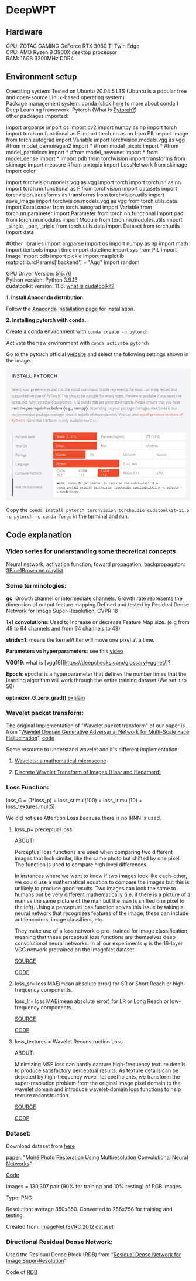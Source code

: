 # DeepWPT

## Hardware
GPU: ZOTAC GAMING GeForce RTX 3060 Ti Twin Edge\
CPU: AMD Ryzen 9 3900X desktop processor\
RAM: 16GB 3200MHz DDR4

## Environment setup
Operating system: Tested on Ubuntu 20.04.5 LTS (Ubuntu is a popular free and open-source Linux-based operating system)\
Package management system:  conda (click [here](https://cloudsmith.com/blog/what-is-conda/) to more about conda )\
Deep Learning framework:    Pytorch (What is [Pytorch?](https://www.javatpoint.com/pytorch-introduction))\
other packages imported:

import argparse
import os
import cv2
import numpy as np
import torch
import torch.nn.functional as F
import torch.nn as nn
from PIL import Image
from torch.autograd import Variable
import torchvision.models.vgg as vgg
#from model_demoiregan2 import *
#from model_pixpix import *
#from model_partialcov import *
#from model_newunet import *
from model_dense import *
import pdb
from torchvision import transforms
from skimage import measure
#from pixtopix import LossNetwork
from skimage import color

import torchvision.models.vgg as vgg
import torch
import torch.nn as nn
import torch.nn.functional as F
from torchvision import datasets
import torchvision.transforms as transforms
from torchvision.utils import save_image
import torchvision.models.vgg as vgg
from torch.utils.data import DataLoader
from torch.autograd import Variable
from torch.nn.parameter import Parameter
from torch.nn.functional import pad
from torch.nn.modules import Module
from torch.nn.modules.utils import _single, _pair, _triple
from torch.utils.data import Dataset
from torch.utils import data


#Other libraries
import argparse
import os
import numpy as np
import math
import itertools
import time
import datetime
import sys
from PIL import Image
import pdb
import pickle
import matplotlib 
matplotlib.rcParams['backend'] = "Agg" 
import random
                          
GPU Driver Version:  [515.76](https://www.nvidia.com/en-us/drivers/results/193095/)\
Python version: Python 3.9.13\
cudatoolkit version: 11.6.   [what is cudatoolkit?](https://anaconda.org/nvidia/cudatoolkit)

**1. Install Anaconda distribution.**

Follow the [Anaconda Installation page](https://docs.anaconda.com/anaconda/install/linux/) for installation.

**2. Installing pytorch with conda.**

Create a conda environment with ```conda create -n pytorch```

Activate the new environment with ```conda activate pytorch```

Go to the pytorch official [website](https://pytorch.org/) and select the following settings shown in the image.


![INSTALL PYTORCH](https://github.com/ZareefJafar/DeepWPT/blob/main/pytorch.png)

Copy the ```conda install pytorch torchvision torchaudio cudatoolkit=11.6 -c pytorch -c conda-forge``` in the terminal and run.

## Code explanation
### Video series for understanding some theoretical concepts

Neural network, activation function, foward propagation, backpropagaton: 
[3Blue1Brown nn playlist](https://www.youtube.com/playlist?list=PLZHQObOWTQDNU6R1_67000Dx_ZCJB-3pi)

### Some terminologies:
**gc**: Growth channel or intermediate channels. Growth rate represents the dimension of output feature mapping Defined and tested by Residual Dense Network for Image Super-Resolution, CVPR 18

**1x1 convolutions**: Used to Increase or decrease  Feature Map size. (e.g from 48 to 64 channels and from 64 channels to 48)

**stride=1**: means the kernel/filter will move one pixel  at a time.

**Parameters vs hyperparameters**: see this [video](https://www.youtube.com/watch?v=V4AcLJ2cgmU)


**VGG19**: what is [vgg19][https://deepchecks.com/glossary/vggnet/]? 

**Epoch**: epochs is a hyperparameter that defines the number times that the learning 
algorithm will work through the entire training dataset.(We set it to 50)


**optimizer_G.zero_grad()** [explain](https://stackoverflow.com/questions/48001598/why-do-we-need-to-call-zero-grad-in-pytorch)


### Wavelet packet transform:
The original Implementation of "Wavelet packet transform" of our paper is from "[Wavelet Domain Generative Adversarial Network for Multi-Scale Face Hallucination](https://link.springer.com/article/10.1007/s11263-019-01154-8)",  [code](https://github.com/hhb072/WaveletSRNet/blob/f0219900056c505143d9831b44a112453784b2a7/networks.py)


Some resource to understand wavelet and it's different implementation:

1. [Wavelets: a mathematical microscope](https://www.youtube.com/watch?v=jnxqHcObNK4&t=1405s)

2. [Discrete Wavelet Transform of Images (Haar and Hadamard)](https://www.youtube.com/watch?v=1BTyUIPMMbw&t=1655s)


### Loss Function:

loss_G = (1*loss_p) + loss_sr.mul(100) + loss_lr.mul(10) + loss_textures.mul(5)

We did not use Attention Loss because there is no IRNN is used.


1. loss_p= preceptual loss

    ABOUT:

    Perceptual loss functions are used when comparing two different images that look similar, 
    like the same photo but shifted by one pixel. The function is used to compare high level differences.
    
    In instances where we want to know if two images look like each-other, we could use a mathematical equation to compare the images but this is             unlikely to produce good results. Two images can look the same to humans but be very different mathematically (i.e. if there is a picture of a man vs     the same picture of the man but the man is shifted one pixel to the left). Using a perceptual loss function solves this issue by taking a neural         network that recognizes features of the image; these can include autoencoders, image classifiers, etc.
    
    They make use of a loss network φ pre-
    trained for image classification, meaning that these perceptual loss functions are
    themselves deep convolutional neural networks. In all our experiments φ is the
    16-layer VGG network pretrained on the ImageNet dataset.

    [SOURCE](https://link.springer.com/article/10.1007/s10845-022-02003-1)

    [CODE](https://github.com/tyui592/Perceptual_loss_for_real_time_style_transfer)
  
  
  
2. loss_sr= loss MAE(mean absolute error) for SR or Short Reach or high-frequency components.

   loss_lr=  loss MAE(mean absolute error) for LR or Long Reach or low-frequency components.
   
    [SOURCE](https://link.springer.com/article/10.1007/s11263-019-01154-8)

    [CODE](https://github.com/hhb072/WaveletSRNet )



3. loss_textures = Wavelet Reconstruction Loss


    ABOUT:

    Minimizing MSE loss can hardly capture high-frequency
    texture details to produce satisfactory perceptual results.
    As texture details can be depicted by high-frequency wave-
    let coefficients, we transform the super-resolution problem
    from the original image pixel domain to the wavelet domain
    and introduce wavelet-domain loss functions to help texture
    reconstruction.

    [SOURCE](https://link.springer.com/article/10.1007/s11263-019-01154-8)

    [CODE](https://github.com/hhb072/WaveletSRNet )





### Dataset:
Download dataset from [here](https://drive.google.com/drive/folders/109cAIZ0ffKLt34P7hOMKUO14j3gww2UC)

paper: "[Moiré Photo Restoration Using Multiresolution
Convolutional Neural Networks](https://arxiv.org/abs/1805.02996)"

[Code](https://github.com/ZhengJun-AI/MoirePhotoRestoration-MCNN)


images = 130,307 pair (90% for training and 10% testing) of RGB images.

Type: PNG

Resolution: average 850x850. Converted to 256x256 for training and testing.  

Created from: [ImageNet ISVRC 2012 dataset](https://image-net.org/download.php)


### Directional Residual Dense Network:

Used the Residual Dense Block (RDB) from “[Residual Dense Network for Image Super-Resolution](https://arxiv.org/abs/1802.08797)”

Code of [RDB](https://github.com/yjn870/RDN-pytorch)

